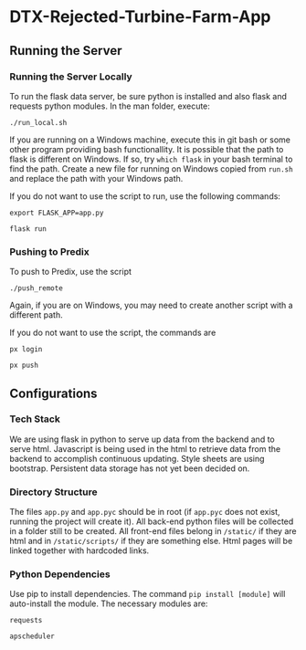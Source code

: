 # DTX-Rejected-Turbine-Farm-App

## Running the Server

### Running the Server Locally

To run the flask data server, be sure python is installed and also flask and requests python modules.
In the man folder, execute:

`./run_local.sh`

If you are running on a Windows machine, execute this in git bash or some other program providing bash functionallity. It is possible that the path to flask is different on Windows. If so, try `which flask` in your bash terminal to find the path. Create a new file for running on Windows copied from `run.sh` and replace the path with your Windows path.

If you do not want to use the script to run, use the following commands:

`export FLASK_APP=app.py`

`flask run`

### Pushing to Predix

To push to Predix, use the script

`./push_remote`

Again, if you are on Windows, you may need to create another script with a different path.

If you do not want to use the script, the commands are

`px login`

`px push`


## Configurations

### Tech Stack

We are using flask in python to serve up data from the backend and to serve html. Javascript is being used in the html to retrieve data from the backend to accomplish continuous updating. Style sheets are using bootstrap. Persistent data storage has not yet been decided on.

### Directory Structure

The files `app.py` and `app.pyc` should be in root (if `app.pyc` does not exist, running the project will create it). All back-end python files will be collected in a folder still to be created. All front-end files belong in `/static/` if they are html and in `/static/scripts/` if they are something else. Html pages will be linked together with hardcoded links.

### Python Dependencies

Use pip to install dependencies. The command `pip install [module]` will auto-install the module. The necessary modules are:

`requests`

`apscheduler`
